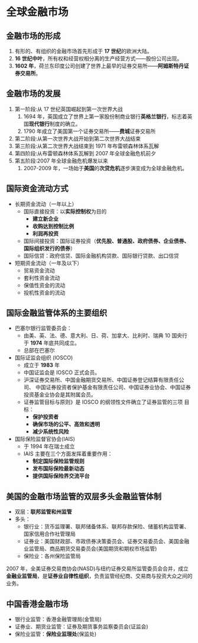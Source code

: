# 全球金融市场

## 金融市场的形成

1. 有形的、有组织的金融市场首先形成于 **17 世纪**的欧洲大陆。
2. **16 世纪中叶**，所有权和经营权相分离的生产经营方式——股份公司出现。
3. **1602 年**，荷兰东印度公司创建了世界上最早的证券交易所——**阿姆斯特丹证券交易所**。

## 金融市场的发展

1. 第一阶段:从 17 世纪英国崛起到第一次世界大战
   1. 1694 年，英国成立了世界上第一家股份制商业银行**英格兰银行**，标志着英国**现代银行**制度的确立。
   2. 1790 年成立了美国第一个证券交易所——**费城**证券交易所
2. 第二阶段:从第一次世界大战开始到第二次世界大战结束
3. 第三阶段:从第二次世界大战结束到 1971 年布雷顿森林体系瓦解
4. 第四阶段:从布雷顿森林体系瓦解到 2007 年全球金融危机前夕
5. 第五阶段:2007 年全球金融危机爆发以来
   1. 2007-2009 年，一场始于**美国**的**次贷危机**逐步演变成为全球金融危机。

## 国际资金流动方式

- 长期资金流动（一年以上）
  - 国际直接投资：以**实际控制权**为目的
    - **建立新企业**
    - **收购达到控制比例**
    - **利润再投资**
  - 国际间接投资：国际证券投资（**优先股、普通股、政府债券、企业债券、国际组织发行的债券**）
  - 国际信贷：政府信贷、国际金融机构贷款、国际银行贷款、出口信贷
- 短期资金流动（一年及以下）
  - 贸易资金流动
  - 套利性资金流动
  - 保值性资金的流动
  - 投机性资金的流动

## 国际金融监管体系的主要组织

- 巴塞尔银行监管委员会：
  - 由美、英、法、德、意大利、日、荷、加拿大、比利时、瑞典 10 国央行 于 **1974** 年底共同成立。
  - 总部在巴塞尔
- 国际证监会组织 (IOSCO)
  - 成立于 **1983** 年
  - 中国证监会是 IOSCO 正式会员。
  - 沪深证券交易所、中国金融期货交易所、中国证券登记结算有限责任公司、 中国证券投资者保护基金有限责任公司、中国证券业协会、中国证券投资基金业协会是其附属会员。
  - 证券监管目标与原则》是 IOSCO 的纲领性文件确立了证券监管的三项 目标：
    - **保护投资者**
    - **确保市场的公平、高效和透明**
    - **减少系统性风险**
- 国际保险监督官协会(IAIS)
  - 于 1994 年在瑞士成立
  - IAIS 主要在三个方面发挥着重要作用：
    - **制定国际保险监管规则**
    - **发布国际保险最新动态**
    - **提供国际保险界交流平台**

## 美国的金融市场监管的双层多头金融监管体制

- 双层：**联邦监管和州监管**
- 多头：
  - 银行业：货币监理署、联邦储备体系、联邦存款保险、储蓄机构监管署、国家信用合作社管理局
  - 证券业：美国财政部、市政债券决策委员会、证券交易委员会、美国金融业监管局、商品期货交易委员会(美国期货和期权市场监管)
  - 保险业：各州保险监管局

2007 年，全美证券交易商协会(NASD)与纽约证券交易所监管委员会合并，成立**金融业监管局**，是**证券业自律性组织**，负责监管经纪商、交易商与投资大众之间的业务。

## 中国香港金融市场

- 银行业监管：香港金融管理局(金管局)
- 证券业、期货业监管：证券及期货事务监察委员会(证监会)
- 保险业监管：**保险业监理处**(保监处)
